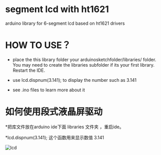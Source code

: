 
# segment lcd with ht1621
arduino library for 6-segment lcd based on ht1621 drivers


# HOW TO USE？

*  place the this library folder your arduinosketchfolder/libraries/ folder. 
You may need to create the libraries subfolder if its your first library. 
Restart the IDE.

* use   lcd.dispnum(3.141);    to display the number such as 3.141

* see .ino files to learn more about it  
  
    
      



 









# 如何使用段式液晶屏驱动 
*把库文件放在arduino ide下面 libraries 文件夹 ，重启ide。

*lcd.dispnum(3.141);  这个函数用来显示数值 3.141   


![lcd](https://github.com/anxzhu/segment-lcd-with-ht1621/blob/master/A6seglcd/img1.jpg)

